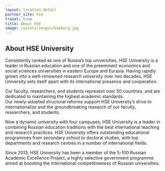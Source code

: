 ```yaml
---
layout: location_detail
partner_site: hse
travel: true
title: About HSE
image: /assets/images/bamberg.jpg
---
```


## About HSE University
Consistently ranked as one of Russia’s top universities, HSE University is a leader in Russian education and one of the preeminent 
economics and social sciences universities in eastern Europe and Eurasia. Having rapidly grown into a well-renowned research 
university over two decades, HSE University sets itself apart with its international presence and cooperation.

Our faculty, researchers, and students represent over 50 countries, and are dedicated to maintaining the highest academic standards.  
Our newly-adopted structural reforms support HSE University’s drive to internationalize and the groundbreaking research of our faculty, 
researchers, and students.

Now a dynamic university with four campuses, HSE University is a leader in combining Russian education traditions with the best 
international teaching and research practices.  HSE University offers outstanding educational programmes from secondary school to 
doctoral studies, with top departments and research centres in a number of international fields.

Since 2013, HSE University has been a member of the 5-100 Russian Academic Excellence Project, a highly selective government 
programme aimed at boosting the international competitiveness of Russian universities.
